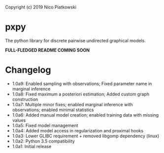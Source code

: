 Copyright (c) 2019 Nico Piatkowski

pxpy
====
The python library for discrete pairwise undirected graphical models.

**FULL-FLEDGED README COMING SOON**

Changelog
=========
* 1.0a9: Enabled sampling with observations; Fixed parameter name in marginal inference
* 1.0a8: Fixed maximum a posteriori estimation; Added custom graph construction
* 1.0a7: Multiple minor fixes; enabled marginal inference with observations; enabled minimal statistics
* 1.0a6: Added manual model creation; enabled training data with missing values
* 1.0a5: Fixed model management
* 1.0a4: Added model access in regularization and proximal hooks
* 1.0a3: Lower GLIBC requirement + removed libgomp dependency (linux)
* 1.0a2: Python 3.5 compatibility
* 1.0a1: Initial release
